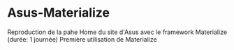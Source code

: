 # Asus-Materialize

Reproduction de la pahe Home du site d'Asus avec le framework Materialize (durée: 1 journée)
Première utilisation de Materialize
